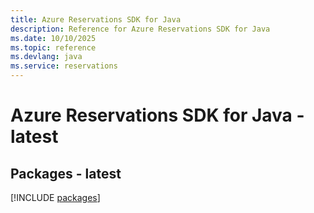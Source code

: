 ```yaml
---
title: Azure Reservations SDK for Java
description: Reference for Azure Reservations SDK for Java
ms.date: 10/10/2025
ms.topic: reference
ms.devlang: java
ms.service: reservations
---
```

# Azure Reservations SDK for Java - latest
## Packages - latest
[!INCLUDE [packages](reservations-index.md)]